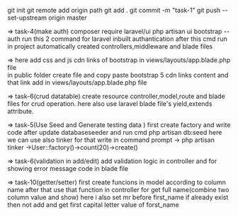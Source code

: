 git init
git remote add origin path
git add . 
git commit -m "task-1"
git push --set-upstream origin master


=> task-4(make auth)
composer require laravel/ui
php artisan ui bootstrap --auth
run this 2 command for laravel inbuilt authantication 
after this cmd run in project automatically created controllers,middleware and blade files<br>

=> here add css and js cdn links of bootstrap in views/layouts/app.blade.php file <br>
in public folder create file and copy paste bootstrap 5 cdn links content and that link add in views/layouts/app.blade.php file


=> task-6(crud datatable)
create resource controller,model,route and blade files for crud operation. here also use laravel blade file's yield,extends attribute.


=> task-5(Use Seed and Generate testing data )
first create factory and write code after update databaseseeder and run cmd php artisan db:seed
here we can use also tinker for that write in command prompt -> php artisan tinker
->User::factory()->count(20)->create()

=> task-6(validation in add/edit)
add validation logic in controller and for showing error message code in blade file

=> task-10(getter/setter)
first create funcions in model according to column name after that use that function in controller for get full name(combine two column value and show)
here i also set mr before first_name if already exist then not add and get first capital letter value of forst_name 
